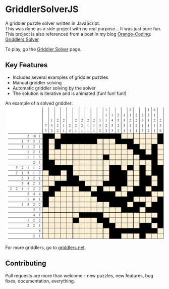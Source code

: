 # GriddlerSolverJS

A griddler puzzle solver written in JavaScript.  
This was done as a side project with no real purpose... It was just pure fun.  
This project is also referenced from a post in my blog [Orange-Coding](http://orange-coding.blogspot.com): [Griddlers Solver](http://orange-coding.blogspot.com/2014/05/griddlers-solver.html)

To play, go the [Griddler Solver](https://yinonavraham.github.io/GriddlerSolverJS/griddlers.html) page.

## Key Features

* Includes several examples of griddler puzzles
* Manual griddler solving
* Automatic griddler solving by the solver
* The solution is iterative and is animated (fun! fun! fun!)

An example of a solved griddler:  
![Koala](assets/griddler-koala.png)

For more griddlers, go to [griddlers.net](https://www.griddlers.net).

## Contributing

Pull requests are more than welcome - new puzzles, new features, bug fixes, documentation, everything.

